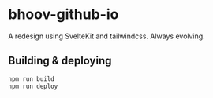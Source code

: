# bhoov-github-io

A redesign using SvelteKit and tailwindcss. Always evolving.

## Building & deploying

```bash
npm run build
npm run deploy
```